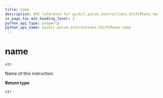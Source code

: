 ```yaml
---
title: name
description: API reference for qiskit.pulse.instructions.ShiftPhase.name
in_page_toc_min_heading_level: 1
python_api_type: property
python_api_name: qiskit.pulse.instructions.ShiftPhase.name
---
```


# name

<span id="qiskit.pulse.instructions.ShiftPhase.name" />

`str`

Name of this instruction.

**Return type**

`str`

